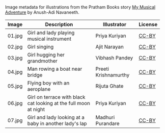 Image metadata for illustrations from the Pratham Books story [My Musical Adventure](https://storyweaver.org.in/stories/1791-my-musical-adventure) by Anush-Adi Navaneeth.

Image | Description | Illustrator | License
----- | ----------- | ----------- | -------
01.jpg | Girl and lady playing musical instrument | Priya Kuriyan | [CC-BY](https://creativecommons.org/licenses/by/4.0/)
02.jpg | Girl singing | Ajit Narayan | [CC-BY](https://creativecommons.org/licenses/by/4.0/)
03.jpg | Girl hugging her grandmother | Vibhash Pandey | [CC-BY](https://creativecommons.org/licenses/by/4.0/)
04.jpg | Man rowing a boat near bridge | Preeti Krishnamurthy | [CC-BY](https://creativecommons.org/licenses/by/4.0/)
05.jpg | Flying boy with an aeroplane | Rijuta Ghate | [CC-BY](https://creativecommons.org/licenses/by/4.0/)
06.jpg | Girl on terrace with black cat looking at the full moon at night  | Priya Kuriyan | [CC-BY](https://creativecommons.org/licenses/by/4.0/)
07.jpg | Girl and lady looking at a baby in another lady's lap | Madhuri Purandare | [CC-BY](https://creativecommons.org/licenses/by/4.0/)